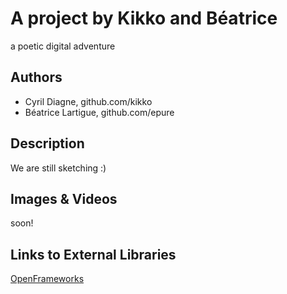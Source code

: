 # A project by Kikko and Béatrice
a poetic digital adventure

## Authors
- Cyril Diagne, github.com/kikko
- Béatrice Lartigue, github.com/epure

## Description
We are still sketching :)

## Images & Videos
soon!

## Links to External Libraries
[OpenFrameworks](http://www.openframeworks.cc "OpenFrameworks")
